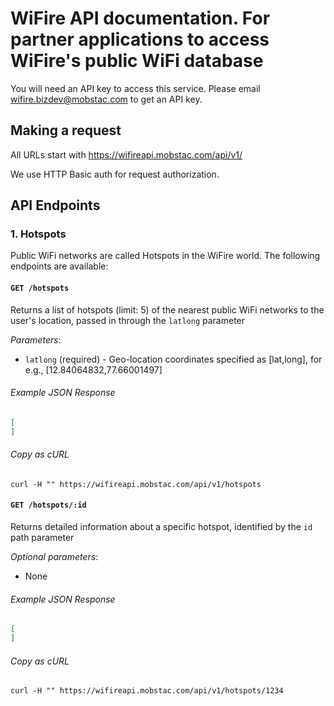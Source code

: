 # WiFire API documentation. For partner applications to access WiFire's public WiFi database

You will need an API key to access this service. Please email wifire.bizdev@mobstac.com to get an API key.

## Making a request

All URLs start with https://wifireapi.mobstac.com/api/v1/

We use HTTP Basic auth for request authorization.

## API Endpoints

### 1. Hotspots

Public WiFi networks are called Hotspots in the WiFire world. The following endpoints are available:

#### `GET /hotspots`

Returns a list of hotspots (limit: 5) of the nearest public WiFi networks to the user's location, passed in through the `latlong` parameter

_Parameters_:

* `latlong` (required) - Geo-location coordinates specified as [lat,long], for e.g., [12.84064832,77.66001497]

###### Example JSON Response
```json
[
]
```

###### Copy as cURL

``` shell
curl -H "" https://wifireapi.mobstac.com/api/v1/hotspots
```


#### `GET /hotspots/:id`

Returns detailed information about a specific hotspot, identified by the `id` path parameter

_Optional parameters_:

* None

###### Example JSON Response
```json
[
]
```

###### Copy as cURL

``` shell
curl -H "" https://wifireapi.mobstac.com/api/v1/hotspots/1234
```
